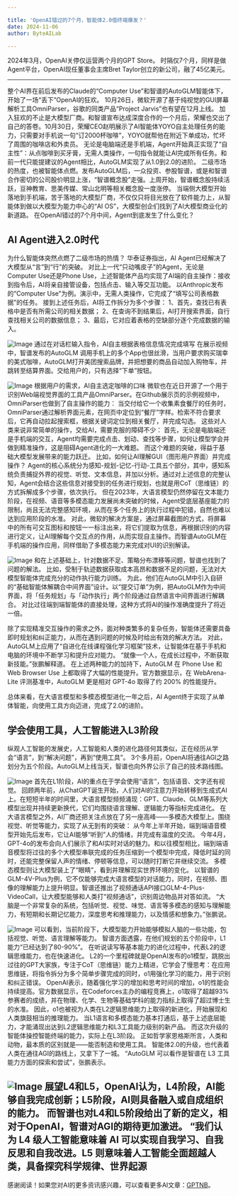 ```yaml
---

title: 'OpenAI错过的7个月，智能体2.0借终端爆发？'
date: 2024-11-06
author: ByteAILab

---
```


2024年3月，OpenAI关停仅运营两个月的GPT Store。
时隔仅7个月，同样是做Agent平台，OpenAI现任董事会主席Bret Taylor创立的新公司，融了45亿美元。

---
整个AI界在前后发布的Claude的“Computer Use”和智谱的AutoGLM智能体下，开始了一场“丢下”OpenAI的狂欢。
10月26日，微软开源了基于纯视觉的GUI屏幕解析工具OmniParser，谷歌的同类产品“Project Jarvis”也有望在12月上线。
加入狂欢的不止是大模型厂商。和智谱宣布达成深度合作的一个月后，荣耀也交出了自己的答卷。10月30日，荣耀CEO赵明展示了AI智能体YOYO自主处理任务的能力，只需要对手机说一句“订2000杯咖啡”，YOYO就帮他在附近下单成功，忙坏了周围的咖啡店和外卖员。
无论是电脑端还是手机端，Agent开始真正实现了“自主性”：从点咖啡到买牙膏，无需人类操作，一句指令就能让AI完成所有任务。和前一代只能提建议的Agent相比，AutoGLM实现了从1.0到2.0的进阶。
二级市场的热度，也被智能体点燃。发布AutoGLM后，一众投资、参股智谱，或是和智谱合作密切的公司股价明显上涨，“智谱概念股”走强。上周开始，智谱概念股持续活跃，豆神教育、思美传媒、常山北明等相关概念股一度涨停。
当端侧大模型开始落地到手机端，苦于落地的大模型厂商，不仅仅只将目光放在了软件能力上，从智能体到做以大模型为能力中心的“AI OS”，大模型创企们找到了AI大模型商业化的新道路。
在OpenAI错过的7个月中间，Agent到底发生了什么变化？

## AI Agent进入2.0时代
为什么智能体突然点燃了二级市场的热情？
华泰证券指出，AI Agent已经解决了大模型从“言”到“行”的突破。
对比上一代“只动嘴皮子”的Agent，无论是Computer Use还是Phone Use，上述智能体产品均实现了AI端的自主操作：接收到指令后，AI将亲自接管设备，包括点击、输入等交互功能。
以Anthropic发布的“Computer Use”为例。演示中，无需人类操作，它完成了“填写公司表格数据”的任务。
接到上述任务后，AI将工作拆分为多个步骤：
1、首先，查找已有表格中是否有所需公司的相关数据；
2、在查询不到结果后，AI打开搜索界面，自行查找相关公司的数据信息；
3、最后，它对应着表格的空缺部分逐个完成数据的输入。

![Image](http://www.jesonc.com/FqOIGs2mJCscMbAEMIrGgi2bukMI)
通过在对话栏输入指令，AI自主根据表格信息情况完成填写
在展示视频中，智谱发布的AutoGLM 调用手机上的多个App也很丝滑，当用户要求购买瑞幸的美式咖啡，AutoGLM打开美团搜索品牌，并把想要的商品自动加入购物车，并跳转至结算界面。交给用户的，只有选择“下单”按钮。

![Image](http://www.jesonc.com/Fs-ldXZOX3j3u59ePYN2ncLWXnrA)
根据用户的需求，AI自主选定咖啡的口味
微软也在近日开源了一个用于识别Web端视觉界面的工具产品OmniParser。在Github展示页的示例视频中，OmniParser也做到了自主操作的能力：
当交付给它一个收集素食餐厅的任务时，OmniParser通过解析界面元素，在网页中定位到“餐厅”字样。检索不符合要求后，它再自动拉起搜索框，根据关键词定位到相关餐厅，并完成勾选。
这些对人类来说非常简单的操作，交给AI，需要克服的障碍不少：
首先，无论是电脑端还是手机端的交互，Agent均需要完成点击、划动、查找等步骤，如何让模型学会并做到精准操作，这是阻碍Agent进化的一大难题。
而这个难题的突破，得益于基础大模型发展带来的能力跃迁。
比如，如何让AI理解GUI（图形用户界面）并完成操作？
Agent的核心系统分为感知-规划-记忆-行动-工具五个部分，其中，感知系统负责捕捉外界的视觉、听觉、文本信息，并加以分析。通过对上述信息的完整认知，Agent会结合这些信息对接受到的任务进行规划，也就是用CoT（思维链）的方式拆解成多个步骤，依次执行。
但在2023年，大语言模型仍然停留在文本能力阶段，在视频、语音等多模态能力发展尚未突破的时候，Agent受底层基座能力的限制，尚且无法完整感知环境，从而在多个任务上的执行过程中犯错，自然也难以达到应用阶段的水准。
对此，微软的解决方案是，通过屏幕截图的方式，将屏幕中的所有可交互图标和按钮一一标注出来，将它们提取为信息，再根据识别的内容进行定义，让AI理解每个交互点的作用，从而实现自主操作。而智谱AutoGLM在手机端的操作应用，同样借助了多模态能力来完成对UI的识别解读。

![Image](http://www.jesonc.com/FiDVviZDxQ8jPC9O9b4353BxIsoi)
和在上述基础上，针对数据不足、策略分布漂移等问题，智谱也找到了问题的解法。
比如，受制于轨迹数据获取成本高昂和数据不足的问题，无法对大模型智能体完成充分的动作执行能力训练。
为此，他们在AutoGLM中引入自研的“基础智能体解耦合中间界面”设计。以“提交订单”为例，把AutoGLM作为中间界面，将「任务规划」与「动作执行」两个阶段通过自然语言中间界面进行解耦合。
对比过往端到端智能体的直接处理，这种方式将AI的操作准确度提升了将近一倍。

除了实现精准交互操作的需求之外，面对种类繁多的复杂任务，智能体还需要具备即时规划和纠正能力，从而在遇到问题的时候及时给出有效的解决方法。
对此，AutoGLM上应用了“自进化在线课程强化学习框架”技术，让智能体在基于手机和电脑的环境中不断学习和提升应对能力。
“就像一个人，在成长过程中，不断获取新技能。”张鹏解释道。
在上述两种能力的加持下，AutoGLM 在 Phone Use 和 Web Browser Use 上都取得了大幅的性能提升。官方数据显示，在 WebArena-Lite 评测基准中，AutoGLM 更是相对 GPT-4o 取得了约 200% 的性能提升。

总体来看，在大语言模型和多模态模型进化一年之后，AI Agent终于实现了从单体智能，向使用工具方向迈进，完成了2.0的进阶。

## 学会使用工具，人工智能进入L3阶段
纵观人工智能的发展史，人工智能和人类的进化路径何其类似，正在经历从学会“语言”，到“解决问题”，再到“使用工具”。
3个多月前，OpenAI将通往AGI之路划分为五个阶段。AutoGLM上线当天，智谱也向外界公示了自己的技术路线图。

![Image](http://www.jesonc.com/Fm3i_7w0Dw4DMkDTiJv0DsrOUGVS)
首先在L1阶段，AI的重点在于学会使用“语言”，包括语音、文字还有视觉。
回顾两年前，从ChatGPT诞生开始，人们对AI的注意力开始转移到生成式AI上。在短短半年的时间里，大语言模型频频涌现：GPT、Claude、GLM等系列大模型出现并持续更新换代，它们均围绕语言理解、逻辑能力等指标完成进化。
在大语言模型之外，AI厂商还把关注点放在了另一座高峰——多模态大模型上。围绕视觉、听觉等能力，实现了从无到有的突破：
从今年上半年开始，端到端语音模型开始先后发布，它让AI能够“听到”人的情绪，并完成有温度的交流。
今年4月，GPT-4o的发布会向人们展示了和AI实时对话的魅力。和以往模型相比，端到端语音模型将过往的多个大模型串联完成的任务压缩到一个模型中完成，降低时延的同时，还能完整保留人声的情绪、停顿等信息，可以随时打断它并继续交流。
多模态模型则让大模型装上了“眼睛”，看到并理解现实世界环境的变化。
以智谱的GLM-4V-Plus为例，它不仅能够完成大语言模型的对话能力，同时，在视频、图像的理解能力上提升明显。智谱还推出了视频通话API接口GLM-4-Plus-VideoCall，让大模型能够和人类打“视频通话”，识别周边物品并对答如流。
“大脑是一个非常复杂的系统，包括听觉、视觉、味觉、语言等多模态的感知与理解能力，有短期和长期记忆能力，深度思考和推理能力，以及情感和想象力。”张鹏说。

![Image](http://www.jesonc.com/FjprUoSjZbzcx8Wz2Z40U6Qwj9ZZ)
可以看到，当前阶段下，大模型能力开始能够模拟人脑的一些功能，包括视觉、听觉、语言理解等能力。
智谱方面透露，在他们规划的五个阶段中，L1能力“已经达到了80-90%”。
在听说读写等基本能力的进化过程中，代表L2的逻辑思维能力，也在快速进化。
L2的一个里程碑就是OpenAI发布的o1模型，跳脱出过往的GPT大家族，专注于CoT（思维链）能力上精进，它学会了慢思考：在应用思维链，将指令拆分为多个简单步骤完成的同时，o1用强化学习的能力，用于识别和纠正错误。
OpenAI表示，随着强化学习的增加和思考时间的增加，o1的性能会持续提高。官方数据显示，在Codeforces主办的编程竞赛上，o1取得了超越93%参赛者的成绩，并在物理、化学、生物等基础学科的能力指标上取得了超过博士生的水准。
因此，o1也被视为人类在L2逻辑思维能力上取得的新进化，开始展现和人类旗鼓相当的推理能力。
当L1语言和多模态能力基本打通后，基于上述底层能力，才能涌现出达到L2逻辑思维能力和L3工具能力级别的新产品。
而这次升级的智能体操控智能终端的能力，实际上在L3阶段。
正如哲学家恩格斯所言，人类和动物，最本质的区别就是——能否制造和使用工具。
智能体2.0的升级，也代表着人类在通往AGI的路线上，又拿下了一城。
“AutoGLM 可以看作是智谱在 L3 工具能力方面的探索和尝试”，张鹏表示。

![Image](http://www.jesonc.com/FvkZICOe6Pmo94ee1Fd2UOM8DPII)
展望L4和L5，OpenAI认为，L4阶段，AI能够自我完成创新；L5阶段，AI则具备融入或自成组织的能力。
而智谱也对L4和L5阶段给出了新的定义，相对于OpenAI，智谱对AGI的期待更加激进。
“我们认为 L4 级人工智能意味着 AI 可以实现自我学习、自我反思和自我改进。L5 则意味着人工智能全面超越人类，具备探究科学规律、世界起源
---
感谢阅读！如果您对AI的更多资讯感兴趣，可以查看更多AI文章：[GPTNB](https://gptnb.com)。